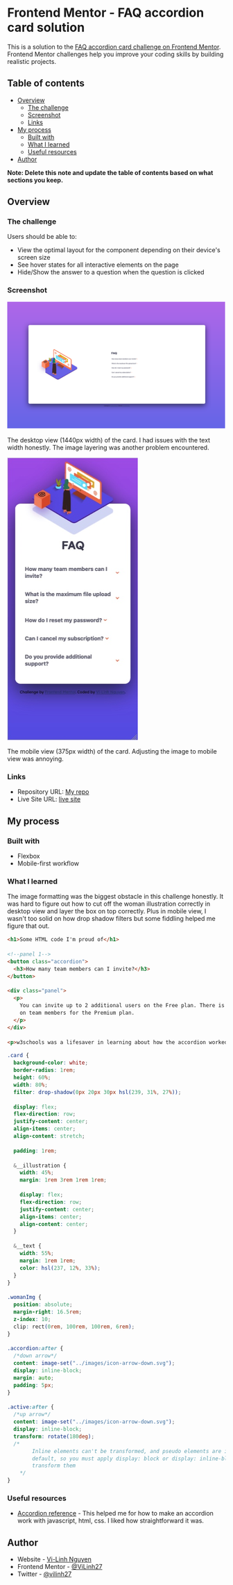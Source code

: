# Frontend Mentor - FAQ accordion card solution

This is a solution to the [FAQ accordion card challenge on Frontend Mentor](https://www.frontendmentor.io/challenges/faq-accordion-card-XlyjD0Oam). Frontend Mentor challenges help you improve your coding skills by building realistic projects.

## Table of contents

- [Overview](#overview)
  - [The challenge](#the-challenge)
  - [Screenshot](#screenshot)
  - [Links](#links)
- [My process](#my-process)
  - [Built with](#built-with)
  - [What I learned](#what-i-learned)
  - [Useful resources](#useful-resources)
- [Author](#author)

**Note: Delete this note and update the table of contents based on what sections you keep.**

## Overview

### The challenge

Users should be able to:

- View the optimal layout for the component depending on their device's screen size
- See hover states for all interactive elements on the page
- Hide/Show the answer to a question when the question is clicked

### Screenshot

![](./images/faq-desktop_screenshot.png)

The desktop view (1440px width) of the card. I had issues with the text width honestly. The image layering
was another problem encountered.

![](./images/faq-mobile_screenshot.jpg)

The mobile view (375px width) of the card. Adjusting the image to mobile view was annoying.

### Links

- Repository URL: [My repo](https://github.com/ViLinh27/faq-accordion-card-main)
- Live Site URL: [live site](https://vilinh27.github.io/faq-accordion-card-main/)

## My process

### Built with

- Flexbox
- Mobile-first workflow

### What I learned

The image formatting was the biggest obstacle in this challenge honestly. It was hard to figure out how to cut off the woman illustration correctly in desktop view and layer the box on top correctly. Plus in mobile view,
I wasn't too solid on how drop shadow filters but some fiddling helped me figure that out.

```html
<h1>Some HTML code I'm proud of</h1>

<!--panel 1-->
<button class="accordion">
  <h3>How many team members can I invite?</h3>
</button>

<div class="panel">
  <p>
    You can invite up to 2 additional users on the Free plan. There is no limit
    on team members for the Premium plan.
  </p>
</div>

<p>w3schools was a lifesaver in learning about how the accordion worked</p>
```

```css
.card {
  background-color: white;
  border-radius: 1rem;
  height: 60%;
  width: 80%;
  filter: drop-shadow(0px 20px 30px hsl(239, 31%, 27%));

  display: flex;
  flex-direction: row;
  justify-content: center;
  align-items: center;
  align-content: stretch;

  padding: 1rem;

  &__illustration {
    width: 45%;
    margin: 1rem 3rem 1rem 1rem;

    display: flex;
    flex-direction: row;
    justify-content: center;
    align-items: center;
    align-content: center;
  }

  &__text {
    width: 55%;
    margin: 1rem 1rem;
    color: hsl(237, 12%, 33%);
  }
}

.womanImg {
  position: absolute;
  margin-right: 16.5rem;
  z-index: 10;
  clip: rect(0rem, 100rem, 100rem, 6rem);
}

.accordion:after {
  /*down arrow*/
  content: image-set("../images/icon-arrow-down.svg");
  display: inline-block;
  margin: auto;
  padding: 5px;
}

.active:after {
  /*up arrow*/
  content: image-set("../images/icon-arrow-down.svg");
  display: inline-block;
  transform: rotate(180deg);
  /*
        Inline elements can't be transformed, and pseudo elements are inline by 
        default, so you must apply display: block or display: inline-block to 
        transform them
    */
}
```

### Useful resources

- [Accordion reference](https://www.w3schools.com/howto/howto_js_accordion.asp) - This helped me for how to make
  an accordion work with javascript, html, css. I liked how straightforward it was.

## Author

- Website - [Vi-Linh Nguyen](https://vilinh27.github.io/)
- Frontend Mentor - [@ViLinh27](https://www.frontendmentor.io/profile/ViLinh27)
- Twitter - [@vilinh27](https://twitter.com/vilinh27)
